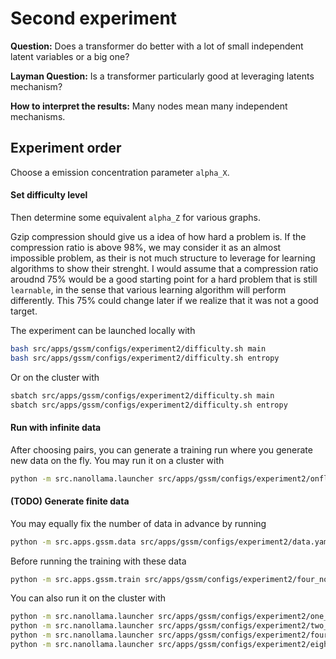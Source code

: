 # Second experiment

**Question:**
Does a transformer do better with a lot of small independent latent variables or a big one?

**Layman Question:**
Is a transformer particularly good at leveraging latents mechanism?

**How to interpret the results:**
Many nodes mean many independent mechanisms.

## Experiment order
Choose a emission concentration parameter `alpha_X`.

#### Set difficulty level
Then determine some equivalent `alpha_Z` for various graphs.

Gzip compression should give us a idea of how hard a problem is.
If the compression ratio is above 98%, we may consider it as an almost impossible problem, as their is not much structure to leverage for learning algorithms to show their strenght.
I would assume that a compression ratio aroudnd 75% would be a good starting point for a hard problem that is still `learnable`, in the sense that various learning algorithm will perform differently.
This 75% could change later if we realize that it was not a good target.

The experiment can be launched locally with
```bash
bash src/apps/gssm/configs/experiment2/difficulty.sh main
bash src/apps/gssm/configs/experiment2/difficulty.sh entropy
```
Or on the cluster with
```bash
sbatch src/apps/gssm/configs/experiment2/difficulty.sh main
sbatch src/apps/gssm/configs/experiment2/difficulty.sh entropy
```

#### Run with infinite data
After choosing pairs, you can generate a training run where you generate new data on the fly.
You may run it on a cluster with
```bash
python -m src.nanollama.launcher src/apps/gssm/configs/experiment2/onfly.yaml
```

#### (TODO) Generate finite data
You may equally fix the number of data in advance by running
```bash
python -m src.apps.gssm.data src/apps/gssm/configs/experiment2/data.yaml
```
Before running the training with these data
```bash
python -m src.apps.gssm.train src/apps/gssm/configs/experiment2/four_nodes.yaml
```
You can also run it on the cluster with
```bash
python -m src.nanollama.launcher src/apps/gssm/configs/experiment2/one_node.yaml
python -m src.nanollama.launcher src/apps/gssm/configs/experiment2/two_nodes.yaml
python -m src.nanollama.launcher src/apps/gssm/configs/experiment2/four_nodes.yaml
python -m src.nanollama.launcher src/apps/gssm/configs/experiment2/eight_nodes.yaml
```
